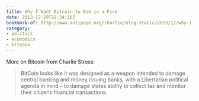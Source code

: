 ```yaml
---
title: Why I Want Bitcoin to Die in a Fire
date: 2013-12-29T22:34:16Z
bookmark-of: http://www.antipope.org/charlie/blog-static/2013/12/why-i-want-bitcoin-to-die-in-a.html
category:
- politics
- economics
- bitcoin
---
```

More on Bitcoin from Charlie Stross:

> BitCoin looks like it was designed as a weapon intended to damage central banking and money issuing banks, with a Libertarian political agenda in mind – to damage states ability to collect tax and monitor their citizens financial transactions.
